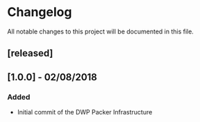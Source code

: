 # Changelog
All notable changes to this project will be documented in this file.

## [released]

## [1.0.0] - 02/08/2018
### Added
- Initial commit of the DWP Packer Infrastructure
